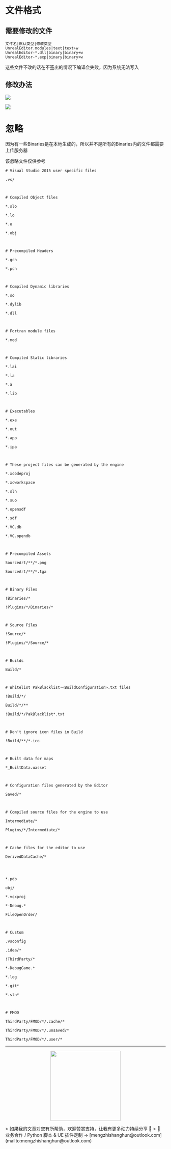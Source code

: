 # 文件格式

## 需要修改的文件

	文件名|默认类型|修改类型
	UnrealEditor.modules|text|text+w
	UnrealEditor-*.dll|binary|binary+w
	UnrealEditor-*.exp|binary|binary+w

这些文件不改的话在不签出的情况下编译会失败，因为系统无法写入

## 修改办法

![](https://raw.githubusercontent.com/mengzhishanghun/mengzhishanghun/main/Blog/Assets/00-%E9%99%84%E4%BB%B6%E8%B5%84%E6%BA%90/%E5%9B%BE%E7%89%87/Pasted%20image%2020241122190309.png)

![](https://raw.githubusercontent.com/mengzhishanghun/mengzhishanghun/main/Blog/Assets/00-%E9%99%84%E4%BB%B6%E8%B5%84%E6%BA%90/%E5%9B%BE%E7%89%87/Pasted%20image%2020241122190338.png)

# 忽略

因为有一些Binaries是在本地生成的，所以并不是所有的Binaries内的文件都需要上传服务器

该忽略文件仅供参考

```
# Visual Studio 2015 user specific files

.vs/

  

# Compiled Object files

*.slo

*.lo

*.o

*.obj

  

# Precompiled Headers

*.gch

*.pch

  

# Compiled Dynamic libraries

*.so

*.dylib

*.dll

  

# Fortran module files

*.mod

  

# Compiled Static libraries

*.lai

*.la

*.a

*.lib

  

# Executables

*.exe

*.out

*.app

*.ipa

  

# These project files can be generated by the engine

*.xcodeproj

*.xcworkspace

*.sln

*.suo

*.opensdf

*.sdf

*.VC.db

*.VC.opendb

  

# Precompiled Assets

SourceArt/**/*.png

SourceArt/**/*.tga

  

# Binary Files

!Binaries/*

!Plugins/*/Binaries/*

  

# Source Files

!Source/*

!Plugins/*/Source/*

  

# Builds

Build/*

  

# Whitelist PakBlacklist-<BuildConfiguration>.txt files

!Build/*/

Build/*/**

!Build/*/PakBlacklist*.txt

  

# Don't ignore icon files in Build

!Build/**/*.ico

  

# Built data for maps

*_BuiltData.uasset

  

# Configuration files generated by the Editor

Saved/*

  

# Compiled source files for the engine to use

Intermediate/*

Plugins/*/Intermediate/*

  

# Cache files for the editor to use

DerivedDataCache/*

  
  

*.pdb

obj/

*.vcxproj

*-Debug.*

FileOpenOrder/

  

# Custom

.vsconfig

.idea/*

!ThirdParty/*

*-DebugGame.*

*.log

*.git*

*.sln*

  

# FMOD

ThirdParty/FMOD/*/.cache/*

ThirdParty/FMOD/*/.unsaved/*

ThirdParty/FMOD/*/.user/*

```


---

<p align="center">
  <img src="https://raw.githubusercontent.com/mengzhishanghun/mengzhishanghun/main/PayCodes/WeChatPay.jpg" width="220"/>
</p>
> 如果我的文章对您有所帮助，欢迎赞赏支持，让我有更多动力持续分享 🙏   
> 💼 业务合作 / Python 脚本 & UE 插件定制 → [mengzhishanghun@outlook.com](mailto:mengzhishanghun@outlook.com)